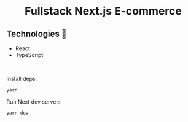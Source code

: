 <h1 align="center">

<br>

Fullstack Next.js E-commerce

</h1>

## Technologies 🔧

- React
- TypeScript

<br>

Install deps:

```bash
yarn 
```

Run Next dev server:

```bash
yarn dev 
```
